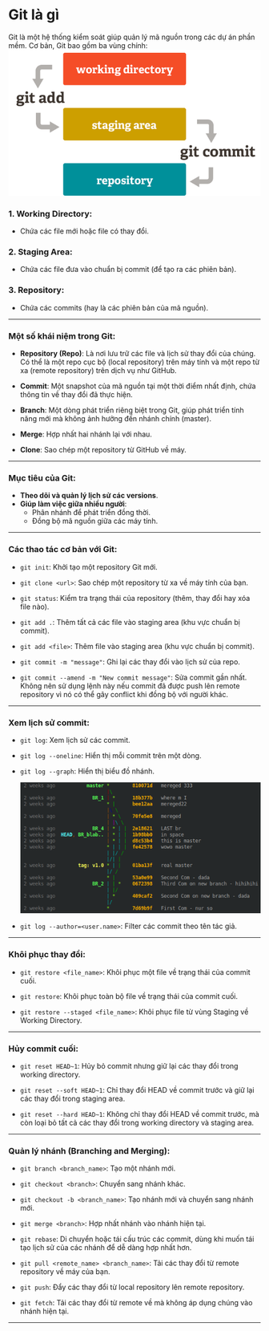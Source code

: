 # **Git là gì**

Git là một hệ thống kiểm soát giúp quản lý mã nguồn trong các dự án phần mềm. Cơ bản, Git bao gồm ba vùng chính:
![](./Image/git-area.png)
### 1. **Working Directory**:
   - Chứa các file mới hoặc file có thay đổi.

### 2. **Staging Area**:
   - Chứa các file đưa vào chuẩn bị commit (để tạo ra các phiên bản).

### 3. **Repository**:
   - Chứa các commits (hay là các phiên bản của mã nguồn).

---

### **Một số khái niệm trong Git**:
- **Repository (Repo)**: Là nơi lưu trữ các file và lịch sử thay đổi của chúng. Có thể là một repo cục bộ (local repository) trên máy tính và một repo từ xa (remote repository) trên dịch vụ như GitHub.
  
- **Commit**: Một snapshot của mã nguồn tại một thời điểm nhất định, chứa thông tin về thay đổi đã thực hiện.

- **Branch**: Một dòng phát triển riêng biệt trong Git, giúp phát triển tính năng mới mà không ảnh hưởng đến nhánh chính (master).

- **Merge**: Hợp nhất hai nhánh lại với nhau.

- **Clone**: Sao chép một repository từ GitHub về máy.

---

### **Mục tiêu của Git**:
- **Theo dõi và quản lý lịch sử các versions**.
- **Giúp làm việc giữa nhiều người**:
   - Phân nhánh để phát triển đồng thời.
   - Đồng bộ mã nguồn giữa các máy tính.

---

### **Các thao tác cơ bản với Git**:

- `git init`: Khởi tạo một repository Git mới.
  
- `git clone <url>`: Sao chép một repository từ xa về máy tính của bạn.
  
- `git status`: Kiểm tra trạng thái của repository (thêm, thay đổi hay xóa file nào).
  
- `git add .`: Thêm tất cả các file vào staging area (khu vực chuẩn bị commit).
  
- `git add <file>`: Thêm file vào staging area (khu vực chuẩn bị commit).
  
- `git commit -m "message"`: Ghi lại các thay đổi vào lịch sử của repo.
  
- `git commit --amend -m "New commit message"`: Sửa commit gần nhất. Không nên sử dụng lệnh này nếu commit đã được push lên remote repository vì nó có thể gây conflict khi đồng bộ với người khác.

---

### **Xem lịch sử commit**:

- `git log`: Xem lịch sử các commit.

- `git log --oneline`: Hiển thị mỗi commit trên một dòng.

- `git log --graph`: Hiển thị biểu đồ nhánh.
    
    ![](./Image/kazSy.png)
- `git log --author=<user.name>`: Filter các commit theo tên tác giả.

---

### **Khôi phục thay đổi**:

- `git restore <file_name>`: Khôi phục một file về trạng thái của commit cuối.

- `git restore`: Khôi phục toàn bộ file về trạng thái của commit cuối.

- `git restore --staged <file_name>`: Khôi phục file từ vùng Staging về Working Directory.

---

### **Hủy commit cuối**:

- `git reset HEAD~1`: Hủy bỏ commit nhưng giữ lại các thay đổi trong working directory.

- `git reset --soft HEAD~1`: Chỉ thay đổi HEAD về commit trước và giữ lại các thay đổi trong staging area.

- `git reset --hard HEAD~1`: Không chỉ thay đổi HEAD về commit trước, mà còn loại bỏ tất cả các thay đổi trong working directory và staging area.

---

### **Quản lý nhánh (Branching and Merging)**:

- `git branch <branch_name>`: Tạo một nhánh mới.

- `git checkout <branch>`: Chuyển sang nhánh khác.

- `git checkout -b <branch_name>`: Tạo nhánh mới và chuyển sang nhánh mới.

- `git merge <branch>`: Hợp nhất nhánh vào nhánh hiện tại.

- `git rebase`: Di chuyển hoặc tái cấu trúc các commit, dùng khi muốn tái tạo lịch sử của các nhánh để dễ dàng hợp nhất hơn.

- `git pull <remote_name> <branch_name>`: Tải các thay đổi từ remote repository về máy của bạn.

- `git push`: Đẩy các thay đổi từ local repository lên remote repository.

- `git fetch`: Tải các thay đổi từ remote về mà không áp dụng chúng vào nhánh hiện tại.

---
